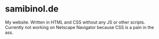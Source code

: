 # samibinol.de

My website. Written in HTML and CSS without any JS or other scripts. Currently not working on Netscape Navigator because CSS is a pain in the ass.
